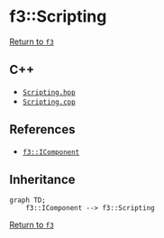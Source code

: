 # f3::Scripting

[Return to `f3`](/docs/f3.md)

## C++

- [`Scripting.hpp`](/src/f3/Scripting.hpp)
- [`Scripting.cpp`](/src/f3/Scripting.cpp)

## References

- [`f3::IComponent`](/docs/f3/IComponent.md)

## Inheritance

```mermaid
graph TD;
    f3::IComponent --> f3::Scripting
```

[Return to `f3`](/docs/f3.md)